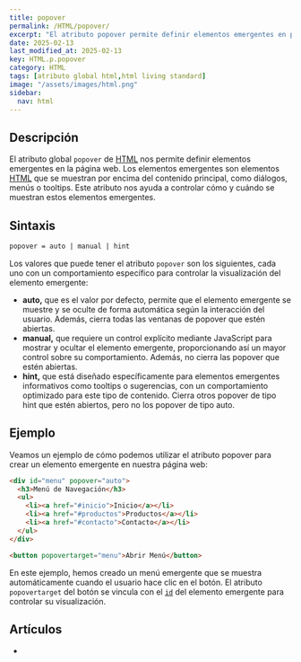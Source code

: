 ```yaml
---
title: popover
permalink: /HTML/popover/
excerpt: "El atributo popover permite definir elementos emergentes en páginas web de manera controlada."
date: 2025-02-13
last_modified_at: 2025-02-13
key: HTML.p.popover
category: HTML
tags: [atributo global html,html living standard]
image: "/assets/images/html.png"
sidebar:
  nav: html
---
```


## Descripción


El atributo global `popover` de [HTML](https://www.manualweb.net/html/) nos permite definir elementos emergentes en la página web. Los elementos emergentes son elementos [HTML](https://www.manualweb.net/html/) que se muestran por encima del contenido principal, como diálogos, menús o tooltips. Este atributo nos ayuda a controlar cómo y cuándo se muestran estos elementos emergentes.


## Sintaxis


```html
popover = auto | manual | hint
```


Los valores que puede tener el atributo `popover` son los siguientes, cada uno con un comportamiento específico para controlar la visualización del elemento emergente: 

- **auto,** que es el valor por defecto, permite que el elemento emergente se muestre y se oculte de forma automática según la interacción del usuario. Además, cierra todas las ventanas de popover que estén abiertas.
- **manual,** que requiere un control explícito mediante JavaScript para mostrar y ocultar el elemento emergente, proporcionando así un mayor control sobre su comportamiento. Además, no cierra las popover que estén abiertas.
- **hint,** que está diseñado específicamente para elementos emergentes informativos como tooltips o sugerencias, con un comportamiento optimizado para este tipo de contenido. Cierra otros popover de tipo hint que estén abiertos, pero no los popover de tipo auto.

## Ejemplo


Veamos un ejemplo de cómo podemos utilizar el atributo popover para crear un elemento emergente en nuestra página web:


```html
<div id="menu" popover="auto">
  <h3>Menú de Navegación</h3>
  <ul>
    <li><a href="#inicio">Inicio</a></li>
    <li><a href="#productos">Productos</a></li>
    <li><a href="#contacto">Contacto</a></li>
  </ul>
</div>

<button popovertarget="menu">Abrir Menú</button>
```


En este ejemplo, hemos creado un menú emergente que se muestra automáticamente cuando el usuario hace clic en el botón. El atributo `popovertarget` del botón se vincula con el [`id`](https://www.w3api.com/HTML/id/) del elemento emergente para controlar su visualización.


## Artículos

- 
